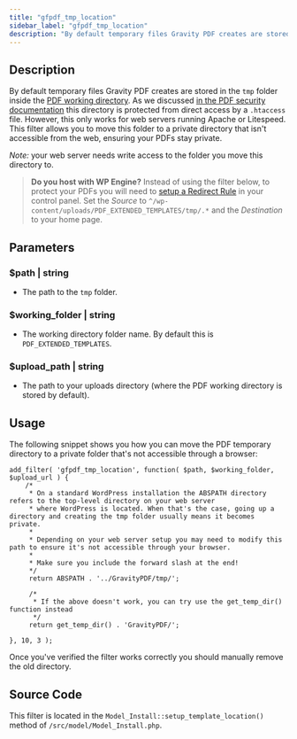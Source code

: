 ```yaml
---
title: "gfpdf_tmp_location"
sidebar_label: "gfpdf_tmp_location"
description: "By default temporary files Gravity PDF creates are stored in the tmp folder inside the PDF working directory. Change the path with this filter."
---
```


## Description 

By default temporary files Gravity PDF creates are stored in the `tmp` folder inside the [PDF working directory](developer-first-custom-pdf.md#working-directory). As we discussed [in the PDF security documentation](user-pdf-security.md#filesystem) this directory is protected from direct access by a `.htaccess` file. However, this only works for web servers running Apache or Litespeed. This filter allows you to move this folder to a private directory that isn't accessible from the web, ensuring your PDFs stay private.

*Note:* your web server needs write access to the folder you move this directory to.

> **Do you host with WP Engine?** Instead of using the filter below, to protect your PDFs you will need to [setup a Redirect Rule](https://wpengine.com/support/redirect/) in your control panel. Set the *Source* to `^/wp-content/uploads/PDF_EXTENDED_TEMPLATES/tmp/.*` and the *Destination* to your home page. 

## Parameters 

### $path | string
*  The path to the `tmp` folder.

### $working_folder | string
*  The working directory folder name. By default this is `PDF_EXTENDED_TEMPLATES`.

### $upload_path | string
*  The path to your uploads directory (where the PDF working directory is stored by default).

## Usage 

The following snippet shows you how you can move the PDF temporary directory to a private folder that's not accessible through a browser:

```.language-php
add_filter( 'gfpdf_tmp_location', function( $path, $working_folder, $upload_url ) {
    /*
     * On a standard WordPress installation the ABSPATH directory refers to the top-level directory on your web server
     * where WordPress is located. When that's the case, going up a directory and creating the tmp folder usually means it becomes private.
     *
     * Depending on your web server setup you may need to modify this path to ensure it's not accessible through your browser.
     *
     * Make sure you include the forward slash at the end!
     */
     return ABSPATH . '../GravityPDF/tmp/';

     /*
      * If the above doesn't work, you can try use the get_temp_dir() function instead
      */
     return get_temp_dir() . 'GravityPDF/';

}, 10, 3 );

```

Once you've verified the filter works correctly you should manually remove the old directory.

## Source Code 

This filter is located in the `Model_Install::setup_template_location()` method of `/src/model/Model_Install.php`.